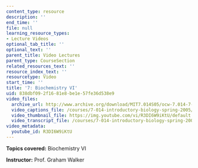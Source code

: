 ```yaml
---
content_type: resource
description: ''
end_time: ''
file: null
learning_resource_types:
- Lecture Videos
optional_tab_title: ''
optional_text: ''
parent_title: Video Lectures
parent_type: CourseSection
related_resources_text: ''
resource_index_text: ''
resourcetype: Video
start_time: ''
title: '7: Biochemistry VI'
uid: 838dbf09-2f16-81e8-be1e-57fe36d538e9
video_files:
  archive_url: http://www.archive.org/download/MIT7.014S05/ocw-7.014-7-16feb05-220k.mp4
  video_captions_file: /courses/7-014-introductory-biology-spring-2005/42f13acfe5065fc181ae0039dce6343c_R3DI6W9iKtU.vtt
  video_thumbnail_file: https://img.youtube.com/vi/R3DI6W9iKtU/default.jpg
  video_transcript_file: /courses/7-014-introductory-biology-spring-2005/cdabed1e33ba29ceae967b1a2ebfc991_R3DI6W9iKtU.pdf
video_metadata:
  youtube_id: R3DI6W9iKtU
---
```


**Topics covered:** Biochemistry VI  
  
**Instructor:** Prof. Graham Walker



